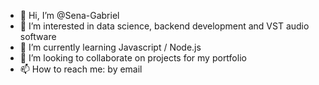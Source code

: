 - 👋 Hi, I’m @Sena-Gabriel
- 👀 I’m interested in data science, backend development and VST audio software
- 🌱 I’m currently learning Javascript / Node.js
- 🤝 I’m looking to collaborate on projects for my portfolio
- 📫 How to reach me: by email

<!---
HP5-800/HP5-800 is a ✨ special ✨ repository because its `README.md` (this file) appears on your GitHub profile.
You can click the Preview link to take a look at your changes.
--->
